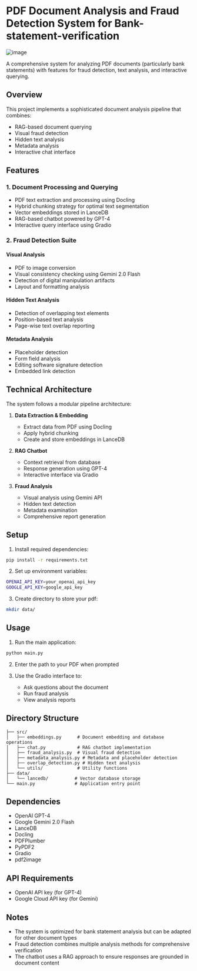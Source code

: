 # PDF Document Analysis and Fraud Detection System for Bank-statement-verification
![image](https://github.com/user-attachments/assets/46721ed5-097b-405c-98fa-ca6b93956a88)

A comprehensive system for analyzing PDF documents (particularly bank statements) with features for fraud detection, text analysis, and interactive querying.

## Overview

This project implements a sophisticated document analysis pipeline that combines:
- RAG-based document querying
- Visual fraud detection
- Hidden text analysis
- Metadata analysis
- Interactive chat interface

## Features

### 1. Document Processing and Querying
- PDF text extraction and processing using Docling
- Hybrid chunking strategy for optimal text segmentation
- Vector embeddings stored in LanceDB
- RAG-based chatbot powered by GPT-4
- Interactive query interface using Gradio

### 2. Fraud Detection Suite

#### Visual Analysis
- PDF to image conversion
- Visual consistency checking using Gemini 2.0 Flash
- Detection of digital manipulation artifacts
- Layout and formatting analysis

#### Hidden Text Analysis
- Detection of overlapping text elements
- Position-based text analysis
- Page-wise text overlap reporting

#### Metadata Analysis
- Placeholder detection
- Form field analysis
- Editing software signature detection
- Embedded link detection

## Technical Architecture

The system follows a modular pipeline architecture:

1. **Data Extraction & Embedding**
   - Extract data from PDF using Docling
   - Apply hybrid chunking
   - Create and store embeddings in LanceDB

2. **RAG Chatbot**
   - Context retrieval from database
   - Response generation using GPT-4
   - Interactive interface via Gradio

3. **Fraud Analysis**
   - Visual analysis using Gemini API
   - Hidden text detection
   - Metadata examination
   - Comprehensive report generation

## Setup

1. Install required dependencies:
```bash
pip install -r requirements.txt
```

2. Set up environment variables:
```bash
OPENAI_API_KEY=your_openai_api_key
GOOGLE_API_KEY=google_api_key

```

3. Create directory to store your pdf:
```bash
mkdir data/
```

## Usage

1. Run the main application:
```bash
python main.py
```

2. Enter the path to your PDF when prompted

3. Use the Gradio interface to:
   - Ask questions about the document
   - Run fraud analysis
   - View analysis reports

## Directory Structure

```
├── src/
│   ├── embeddings.py      # Document embedding and database operations
│   ├── chat.py            # RAG chatbot implementation
│   ├── fraud_analysis.py  # Visual fraud detection
│   ├── metadata_analysis.py # Metadata and placeholder detection
│   ├── overlap_detection.py # Hidden text analysis
│   └── utils/             # Utility functions
├── data/
│   └── lancedb/          # Vector database storage
└── main.py               # Application entry point
```

## Dependencies

- OpenAI GPT-4
- Google Gemini 2.0 Flash
- LanceDB
- Docling
- PDFPlumber
- PyPDF2
- Gradio
- pdf2image

## API Requirements

- OpenAI API key (for GPT-4)
- Google Cloud API key (for Gemini)

## Notes

- The system is optimized for bank statement analysis but can be adapted for other document types
- Fraud detection combines multiple analysis methods for comprehensive verification
- The chatbot uses a RAG approach to ensure responses are grounded in document content

